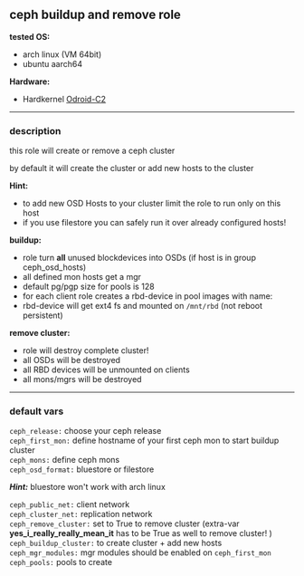 ## ceph buildup and remove role

**tested OS:**
 - arch linux (VM 64bit)  
 - ubuntu aarch64  

**Hardware:**
 - Hardkernel [Odroid-C2](http://www.hardkernel.com/main/products/prdt_info.php?g_code=G145457216438)  

---

### description

this role will create or remove a ceph cluster  

by default it will create the cluster or add new hosts to the cluster  

**Hint:**  
 - to add new OSD Hosts to your cluster limit the role to run only on this host  
 - if you use filestore you can safely run it over already configured hosts!  

**buildup:**  
 - role turn **all** unused blockdevices into OSDs (if host is in group ceph_osd_hosts)  
 - all defined mon hosts get a mgr  
 - default pg/pgp size for pools is 128  
 - for each client role creates a rbd-device in pool images with name: <hostname>  
 - rbd-device will get ext4 fs and mounted on `/mnt/rbd` (not reboot persistent)  

 **remove cluster:**
  - role will destroy complete cluster!  
  - all OSDs will be destroyed  
  - all RBD devices will be unmounted on clients  
  - all mons/mgrs will be destroyed  

---

### default vars

`ceph_release:` choose your ceph release  
`ceph_first_mon:` define hostname of your first ceph mon to start buildup cluster  
`ceph_mons:` define ceph mons  
`ceph_osd_format:` bluestore or filestore  

***Hint:*** bluestore won't work with arch linux  

`ceph_public_net:` client network  
`ceph_cluster_net:` replication network  
`ceph_remove_cluster:` set to True to remove cluster (extra-var **yes_i_really_really_mean_it** has to be True as well to remove cluster! )  
`ceph_buildup_cluster:` to create cluster + add new hosts  
`ceph_mgr_modules:` mgr modules should be enabled on `ceph_first_mon`  
`ceph_pools:` pools to create  
